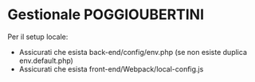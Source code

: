 # Gestionale POGGIOUBERTINI

Per il setup locale:
- Assicurati che esista back-end/config/env.php (se non esiste duplica env.default.php)
- Assicurati che esista front-end/Webpack/local-config.js